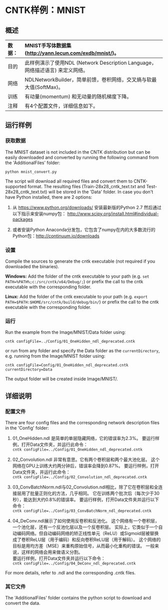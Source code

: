 # CNTK样例：MNIST

## 概述

| 数据： | MNIST手写体数据集(http://yann.lecun.com/exdb/mnist/)。          |
|:--- |:-------------------------------------------------------- |
| 目的  | 此样例演示了使用NDL (Network Description Language，网络描述语言) 来定义网络。 |
| 网络  | NDLNetworkBuilder，简单前馈，卷积网络，交叉熵与软最大值(SoftMax)。           |
| 训练  | 有动量(momentum) 和无动量的随机梯度下降。                               |
| 注释  | 有4个配置文件，详细信息如下。                                          |

## 运行样例

### 获取数据

The MNIST dataset is not included in the CNTK distribution but can be easily downloaded and converted by running the following command from the 'AdditionalFiles' folder:

`python mnist_convert.py`

The script will download all required files and convert them to CNTK-supported format. The resulting files (Train-28x28_cntk_text.txt and Test-28x28_cntk_text.txt) will be stored in the 'Data' folder. In case you don't have Python installed, there are 2 options:

1. 从 https://www.python.org/downloads/ 安装最新版的Python 2.7 然后通过以下指示来安装numpy包： http://www.scipy.org/install.html#individual-packages

2. 或者安装Python Anaconda分发包，它包含了numpy在内的大多数流行的Python包：http://continuum.io/downloads

### 设置

Compile the sources to generate the cntk executable (not required if you downloaded the binaries).

**Windows:** Add the folder of the cntk executable to your path (e.g. `set PATH=%PATH%;c:/src/cntk/x64/Debug/;`) or prefix the call to the cntk executable with the corresponding folder.

**Linux:** Add the folder of the cntk executable to your path (e.g. `export PATH=$PATH:$HOME/src/cntk/build/debug/bin/`) or prefix the call to the cntk executable with the corresponding folder.

### 运行

Run the example from the Image/MNIST/Data folder using:

`cntk configFile=../Config/01_OneHidden_ndl_deprecated.cntk`

or run from any folder and specify the Data folder as the `currentDirectory`, e.g. running from the Image/MNIST folder using:

`cntk configFile=Config/01_OneHidden_ndl_deprecated.cntk currentDirectory=Data`

The output folder will be created inside Image/MNIST/.

## 详细说明

### 配置文件

There are four config files and the corresponding network description files in the 'Config' folder:

1. 01_OneHidden.ndl 是简单的单层隐藏网络，它的错误率为2.3%。 要运行样例，打开Data文件夹，并运行此命令：  
    `cntk configFile=../Config/01_OneHidden_ndl_deprecated.cntk`

2. 02_Convolution.ndl 非常有意思。它有两个卷积层和两个最大池化层。 这个网络在GPU上训练大约两分钟后，错误率会降到0.87%。 要运行样例，打开Data文件夹，并运行此命令：  
    `cntk configFile=../Config/02_Convolution_ndl_deprecated.cntk`

3. 03_ConvBatchNorm.ndl与02_Convolution.ndl相比，除了它在卷积层和全连接层用了批量正则化的方法，几乎相同。 它在训练两个批次后（每次少于30秒），能达到大约0.8%的错误率。 要运行样例，打开Data文件夹并运行以下命令：  
    `cntk configFile=../Config/03_ConvBatchNorm_ndl_deprecated.cntk`

4. 04_DeConv.ndl展示了如何使用反卷积和反池化。 这个网络有一个卷积层，一个池化层，还有一个反池化层以及一个反卷积层。 实际上，它类似于一个自动编码网络。但自动编码网络的矫正线性单元（ReLU）或Sigmoid层被替换成了卷积ReLU层（用于编码）和反向卷积ReLU层（用于解码）。 这个网络的目标是用均方差（MSE）来重构原始信号，从而最小化重构的错误。 一般来说，这样的网络会用来做语义分割。  
    要运行样例，打开Data文件夹并运行以下命令：  
    `cntk configFile=../Config/04_DeConv_ndl_deprecated.cntk`

For more details, refer to .ndl and the corresponding .cntk files.

### 其它文件

The 'AdditionalFiles' folder contains the python script to download and convert the data.
